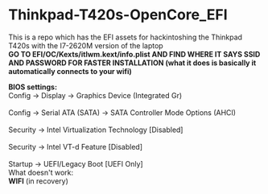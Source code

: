 # Thinkpad-T420s-OpenCore_EFI
This is a repo which has the EFI assets for hackintoshing the Thinkpad T420s with the I7-2620M version of the laptop
<br>
  **GO TO EFI/OC/Kexts/itlwm.kext/info.plist AND FIND WHERE IT SAYS SSID AND PASSWORD FOR FASTER INSTALLATION (what it does is basically it automatically connects to your wifi)**
  </br>

**BIOS settings:**
<br>
Config -> Display -> Graphics Device (Integrated Gr)
</br>
<br>
Config ->  Serial ATA (SATA) -> SATA Controller Mode Options (AHCI)
</br>
<br>
Security -> Intel Virtualization Technology [Disabled]
</br>
<br>
Security -> Intel VT-d Feature [Disabled]
</br>
<br>
Startup -> UEFI/Legacy Boot [UEFI Only]
</br>
What doesn't work:
<br>
**WIFI** (in recovery)
</br>

